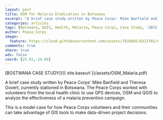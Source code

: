 ```yaml
---
layout: post
title: OSM for Malaria Eradication in Botswana  
excerpt: "A brief case study written by Peace Corps' Mike Banfield and Theresa Govert, currently working in Botswana."
categories: articles
tags: [Botswana, QGIS, Health, Malaria, Peace Corps, Case Study, '2015']
author: Peace_Corps
image:
  feature: https://cloud.githubusercontent.com/assets/7816685/8313701/86a5edce-19b2-11e5-8ee9-a9f2d77d887a.jpg
comments: true
share: true
ads: false
coord: [25.91,-24.65]
---
```


[BOSTWANA CASE STUDY]({{ site.baseurl }}/assets/OSM_Malaria.pdf)

A brief case study written by Peace Corps' Mike Banfield and Theresa Govert, currently stationed in Botswana. The Peace Corps worked with volunteers from the local health clinic to use GPS devices, OSM and QGIS to analyze the effectiveness of a malaria prevention campaign. 

This is a model case for how Peace Corps volunteers and their communities can take advantage of GIS tools to make data-driven project decisions.


